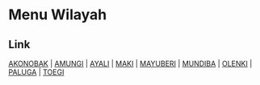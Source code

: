 # Menu Wilayah

## Link

[AKONOBAK](https://github.com/gigit-pemilu/pemilu-2024-94-papua-tengah/tree/main/pilpres/hitung-suara/sub/94-papua-tengah/sub/05-puncak/sub/18-ilaga-utara/sub/2009-akonobak)
 | 
[AMUNGI](https://github.com/gigit-pemilu/pemilu-2024-94-papua-tengah/tree/main/pilpres/hitung-suara/sub/94-papua-tengah/sub/05-puncak/sub/18-ilaga-utara/sub/2006-amungi)
 | 
[AYALI](https://github.com/gigit-pemilu/pemilu-2024-94-papua-tengah/tree/main/pilpres/hitung-suara/sub/94-papua-tengah/sub/05-puncak/sub/18-ilaga-utara/sub/2004-ayali)
 | 
[MAKI](https://github.com/gigit-pemilu/pemilu-2024-94-papua-tengah/tree/main/pilpres/hitung-suara/sub/94-papua-tengah/sub/05-puncak/sub/18-ilaga-utara/sub/2002-maki)
 | 
[MAYUBERI](https://github.com/gigit-pemilu/pemilu-2024-94-papua-tengah/tree/main/pilpres/hitung-suara/sub/94-papua-tengah/sub/05-puncak/sub/18-ilaga-utara/sub/2001-mayuberi)
 | 
[MUNDIBA](https://github.com/gigit-pemilu/pemilu-2024-94-papua-tengah/tree/main/pilpres/hitung-suara/sub/94-papua-tengah/sub/05-puncak/sub/18-ilaga-utara/sub/2008-mundiba)
 | 
[OLENKI](https://github.com/gigit-pemilu/pemilu-2024-94-papua-tengah/tree/main/pilpres/hitung-suara/sub/94-papua-tengah/sub/05-puncak/sub/18-ilaga-utara/sub/2007-olenki)
 | 
[PALUGA](https://github.com/gigit-pemilu/pemilu-2024-94-papua-tengah/tree/main/pilpres/hitung-suara/sub/94-papua-tengah/sub/05-puncak/sub/18-ilaga-utara/sub/2003-paluga)
 | 
[TOEGI](https://github.com/gigit-pemilu/pemilu-2024-94-papua-tengah/tree/main/pilpres/hitung-suara/sub/94-papua-tengah/sub/05-puncak/sub/18-ilaga-utara/sub/2005-toegi)

